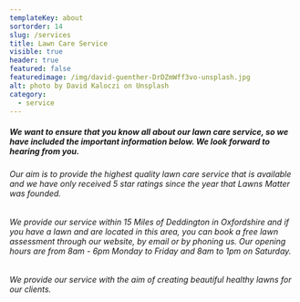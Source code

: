 ```yaml
---
templateKey: about
sortorder: 14
slug: /services
title: Lawn Care Service
visible: true
header: true
featured: false
featuredimage: /img/david-guenther-DrDZmWff3vo-unsplash.jpg
alt: photo by David Kaloczi on Unsplash
category:
  - service
---
```

##### We want to ensure that you know all about our lawn care service, so we have included the important information below. We look forward to hearing from you. #####

######  Our aim is to provide the highest quality lawn care service that is available and we have only received 5 star ratings since the year that Lawns Matter was founded. ######

###### We provide our service within 15 Miles of Deddington in Oxfordshire and if you have a lawn and are located in this area, you can book a free lawn assessment through our website, by email or by phoning us. Our opening hours are from 8am - 6pm Monday to Friday and 8am to 1pm on Saturday.  ######

###### We provide our service with the aim of creating beautiful healthy lawns for our clients. ######